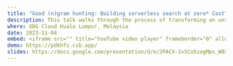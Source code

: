 ```yaml
---
title: "Good (n)gram hunting: Building serverless search at zero* Cost"
description: This talk walks through the process of transforming an unstructured database of over 22 million entities into a text-searchable resource. We deep-dive concepts of indexing, (n)grams and tf-idf. And explore the insights from the successes, challenges and limitations of this technical project. [GCP stack]
where: GDG Cloud Kuala Lumpur, Malaysia
date: 2023-11-04
embed: <iframe src="" title="YouTube video player" frameborder="0" allow="accelerometer; autoplay; clipboard-write; encrypted-media; gyroscope; picture-in-picture" allowfullscreen></iframe>
demo: https://pdkhfz.csb.app/
slides: https://docs.google.com/presentation/d/e/2PACX-1vSCo5zagMps_W0XtmdxMRdqCZnRMB5PmDdA-B5miM_9tM2IaxQBDN3e49LZEV4XtDQIVKVxdhFazSqK/pub?start=false&loop=false&delayms=3000
---
```

